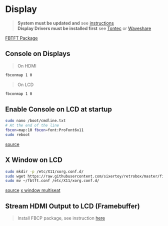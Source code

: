 # Display

> **System must be updated and** see [instructions](./_update_system.md)<br>
> **Display Drivers must be installed first**
> see [Tontec](./../displays/tontec35.md) or [Waveshare](./../displays/waveshare35a.md)

[FBTFT Package](https://github.com/notro/fbtft/wiki)

## Console on Displays

> On HDMI

```bash
fbconmap 1 0
```

> On LCD

```bash
fbconmap 1 0
```

## Enable Console on LCD at startup

```bash
sudo nano /boot/cmdline.txt
# At the end of the line
fbcon=map:10 fbcon=font:ProFont6x11
sudo reboot
```

[source](https://github.com/notro/fbtft/wiki/Boot-console)

## X Window on LCD

```bash
sudo mkdir -p /etc/X11/xorg.conf.d/
sudo wget https://raw.githubusercontent.com/sixertoy/retrobox/master/files/fbtft.conf
sudo mv ~/fbtft.conf /etc/X11/xorg.conf.d/
```

[source](https://github.com/notro/fbtft/wiki/FBTFT-on-Raspian#where-to-display-x-windows)
[x window multiseat](https://github.com/notro/fbtft-spindle/wiki/Appendix#x-windows-multiseat)

## Stream HDMI Output to LCD (Framebuffer)

> Install FBCP package, see instruction [here](./../displays/FBCP.md)

